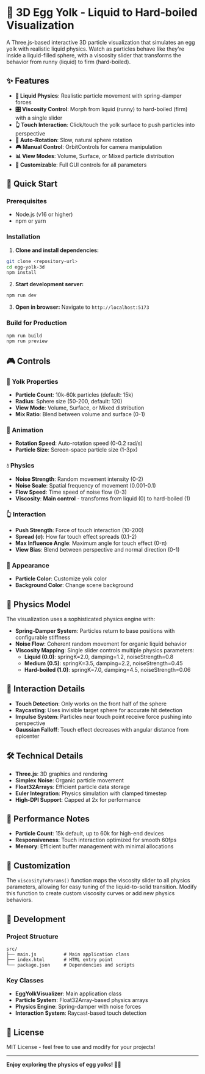 # 🥚 3D Egg Yolk - Liquid to Hard-boiled Visualization

A Three.js-based interactive 3D particle visualization that simulates an egg yolk with realistic liquid physics. Watch as particles behave like they're inside a liquid-filled sphere, with a viscosity slider that transforms the behavior from runny (liquid) to firm (hard-boiled).

## ✨ Features

- **🌊 Liquid Physics**: Realistic particle movement with spring-damper forces
- **🎛️ Viscosity Control**: Morph from liquid (runny) to hard-boiled (firm) with a single slider
- **👆 Touch Interaction**: Click/touch the yolk surface to push particles into perspective
- **🔄 Auto-Rotation**: Slow, natural sphere rotation
- **🎮 Manual Control**: OrbitControls for camera manipulation
- **📊 View Modes**: Volume, Surface, or Mixed particle distribution
- **🎨 Customizable**: Full GUI controls for all parameters

## 🚀 Quick Start

### Prerequisites
- Node.js (v16 or higher)
- npm or yarn

### Installation

1. **Clone and install dependencies:**
```bash
git clone <repository-url>
cd egg-yolk-3d
npm install
```

2. **Start development server:**
```bash
npm run dev
```

3. **Open in browser:**
Navigate to `http://localhost:5173`

### Build for Production

```bash
npm run build
npm run preview
```

## 🎮 Controls

### **🥚 Yolk Properties**
- **Particle Count**: 10k-60k particles (default: 15k)
- **Radius**: Sphere size (50-200, default: 120)
- **View Mode**: Volume, Surface, or Mixed distribution
- **Mix Ratio**: Blend between volume and surface (0-1)

### **🔄 Animation**
- **Rotation Speed**: Auto-rotation speed (0-0.2 rad/s)
- **Particle Size**: Screen-space particle size (1-3px)

### **💧 Physics**
- **Noise Strength**: Random movement intensity (0-2)
- **Noise Scale**: Spatial frequency of movement (0.001-0.1)
- **Flow Speed**: Time speed of noise flow (0-3)
- **Viscosity**: **Main control** - transforms from liquid (0) to hard-boiled (1)

### **👆 Interaction**
- **Push Strength**: Force of touch interaction (10-200)
- **Spread (σ)**: How far touch effect spreads (0.1-2)
- **Max Influence Angle**: Maximum angle for touch effect (0-π)
- **View Bias**: Blend between perspective and normal direction (0-1)

### **🎨 Appearance**
- **Particle Color**: Customize yolk color
- **Background Color**: Change scene background

## 🔬 Physics Model

The visualization uses a sophisticated physics engine with:

- **Spring-Damper System**: Particles return to base positions with configurable stiffness
- **Noise Flow**: Coherent random movement for organic liquid behavior
- **Viscosity Mapping**: Single slider controls multiple physics parameters:
  - **Liquid (0.0)**: springK=2.0, damping=1.2, noiseStrength=0.8
  - **Medium (0.5)**: springK=3.5, damping=2.2, noiseStrength=0.45
  - **Hard-boiled (1.0)**: springK=7.0, damping=4.5, noiseStrength=0.06

## 🎯 Interaction Details

- **Touch Detection**: Only works on the front half of the sphere
- **Raycasting**: Uses invisible target sphere for accurate hit detection
- **Impulse System**: Particles near touch point receive force pushing into perspective
- **Gaussian Falloff**: Touch effect decreases with angular distance from epicenter

## 🛠️ Technical Details

- **Three.js**: 3D graphics and rendering
- **Simplex Noise**: Organic particle movement
- **Float32Arrays**: Efficient particle data storage
- **Euler Integration**: Physics simulation with clamped timestep
- **High-DPI Support**: Capped at 2x for performance

## 📱 Performance Notes

- **Particle Count**: 15k default, up to 60k for high-end devices
- **Responsiveness**: Touch interaction optimized for smooth 60fps
- **Memory**: Efficient buffer management with minimal allocations

## 🎨 Customization

The `viscosityToParams()` function maps the viscosity slider to all physics parameters, allowing for easy tuning of the liquid-to-solid transition. Modify this function to create custom viscosity curves or add new physics behaviors.

## 🔧 Development

### Project Structure
```
src/
├── main.js          # Main application class
├── index.html       # HTML entry point
└── package.json     # Dependencies and scripts
```

### Key Classes
- **EggYolkVisualizer**: Main application class
- **Particle System**: Float32Array-based physics arrays
- **Physics Engine**: Spring-damper with noise forces
- **Interaction System**: Raycast-based touch detection

## 📄 License

MIT License - feel free to use and modify for your projects!

---

**Enjoy exploring the physics of egg yolks! 🥚✨** 